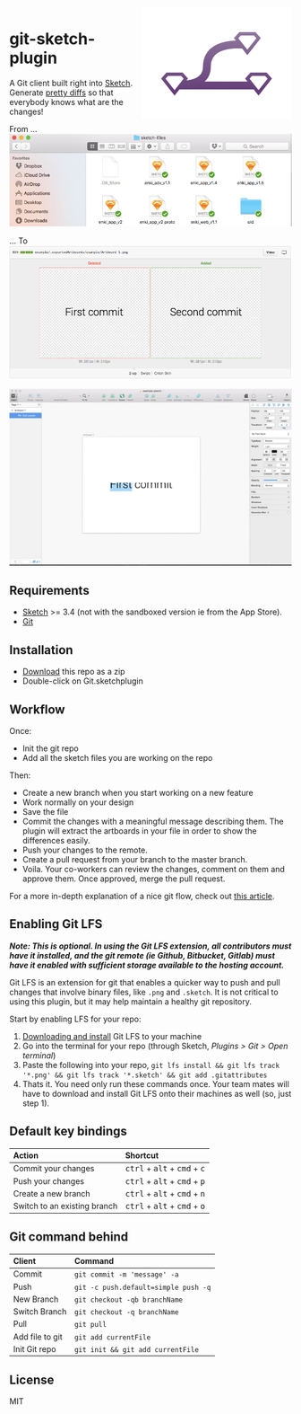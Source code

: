 <img align="right" src="logo.png">

git-sketch-plugin
=========

 A Git client built right into [Sketch](http://www.bohemiancoding.com/sketch). Generate [pretty diffs](https://github.com/mathieudutour/git-sketch-plugin/pull/1/files) so that everybody knows what are the changes!

From ...
![Ugly](example/ScreenShotBad.png)


... To
![Pretty](example/ScreenShotNice.png)

![screen cast](example/ScreenCast.gif)

## Requirements
* [Sketch](http://sketchapp.com/) >= 3.4 (not with the sandboxed version ie from the App Store).
* [Git](https://git-scm.com/)

## Installation
* [Download](https://github.com/mathieudutour/git-sketch-plugin/archive/master.zip) this repo as a zip
* Double-click on Git.sketchplugin

## Workflow
Once:
* Init the git repo
* Add all the sketch files you are working on the repo

Then:
* Create a new branch when you start working on a new feature
* Work normally on your design
* Save the file
* Commit the changes with a meaningful message describing them. The plugin will extract the artboards in your file in order to show the differences easily.
* Push your changes to the remote.
* Create a pull request from your branch to the master branch.
* Voila. Your co-workers can review the changes, comment on them and approve them. Once approved, merge the pull request.

For a more in-depth explanation of a nice git flow, check out [this article](https://about.gitlab.com/2014/09/29/gitlab-flow/).

## Enabling Git LFS
_**Note: This is optional. In using the Git LFS extension, all contributors must have it installed, and the git remote (ie Github, Bitbucket, Gitlab) must have it enabled with sufficient storage available to the hosting account.**_

Git LFS is an extension for git that enables a quicker way to push and pull changes that involve binary files, like `.png` and `.sketch`. It is not critical to using this plugin, but it may help maintain a healthy git repository.

Start by enabling LFS for your repo:

1. [Downloading and install](https://git-lfs.github.com/) Git LFS to your machine
2. Go into the terminal for your repo (through Sketch, _Plugins > Git > Open terminal_)
3. Paste the following into your repo, `git lfs install && git lfs track '*.png' && git lfs track '*.sketch' && git add .gitattributes`
4. Thats it. You need only run these commands once. Your team mates will have to download and install Git LFS onto their machines as well (so, just step 1).

## Default key bindings

 Action                       | Shortcut
:-----------------------------|:---------------------------------------
 Commit your changes          | <kbd>ctrl</kbd> + <kbd>alt</kbd> + <kbd>cmd</kbd> + <kbd>c</kbd>
 Push your changes            | <kbd>ctrl</kbd> + <kbd>alt</kbd> + <kbd>cmd</kbd> + <kbd>p</kbd>
 Create a new branch          | <kbd>ctrl</kbd> + <kbd>alt</kbd> + <kbd>cmd</kbd> + <kbd>n</kbd>
 Switch to an existing branch | <kbd>ctrl</kbd> + <kbd>alt</kbd> + <kbd>cmd</kbd> + <kbd>o</kbd>

## Git command behind

Client                       | Command
:----------------------------|:------------------------------------------
 Commit                      | `git commit -m 'message' -a`
 Push                        | `git -c push.default=simple push -q`
 New Branch                  | `git checkout -qb branchName`
 Switch Branch               | `git checkout -q branchName`
 Pull                        | `git pull`
 Add file to git             | `git add currentFile`
 Init Git repo               | `git init && git add currentFile`


## License

MIT
